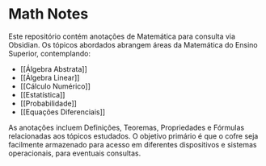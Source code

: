 # Math Notes

Este repositório contém anotações de Matemática para consulta via Obsidian. Os tópicos abordados abrangem áreas da Matemática
do Ensino Superior, contemplando:

- [[Álgebra Abstrata]]
- [[Álgebra Linear]]
- [[Cálculo Numérico]]
- [[Estatística]]
- [[Probabilidade]]
- [[Equações Diferenciais]]

As anotações incluem Definições, Teoremas, Propriedades e Fórmulas relacionadas aos tópicos estudados.
O objetivo primário é que o cofre seja facilmente armazenado para acesso em diferentes dispositivos e sistemas operacionais, para eventuais consultas.


